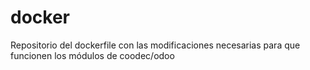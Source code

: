 # docker
Repositorio del dockerfile con las modificaciones necesarias para que funcionen los módulos de coodec/odoo
